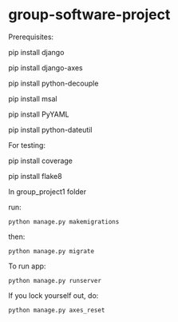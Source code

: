 # group-software-project
Prerequisites:
  
  pip install django

  pip install django-axes

  pip install python-decouple

  pip install msal
  
  pip install PyYAML

  pip install python-dateutil

For testing:

  pip install coverage

  pip install flake8

In group_project1 folder 

run:
    
    python manage.py makemigrations

then:
    
    python manage.py migrate


To run app:
   
    python manage.py runserver

If you lock yourself out, do:
    
    python manage.py axes_reset
